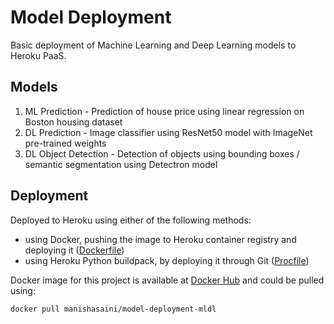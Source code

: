 # Model Deployment

Basic deployment of Machine Learning and Deep Learning models to Heroku PaaS.

## Models

1. ML Prediction - Prediction of house price using linear regression on Boston housing dataset
2. DL Prediction - Image classifier using ResNet50 model with ImageNet pre-trained weights
3. DL Object Detection - Detection of objects using bounding boxes / semantic segmentation using Detectron model

## Deployment

Deployed to Heroku using either of the following methods:
- using Docker, pushing the image to Heroku container registry and deploying it ([Dockerfile](./Dockerfile))
- using Heroku Python buildpack, by deploying it through Git ([Procfile](./Procfile))

Docker image for this project is available at [Docker Hub](https://hub.docker.com/r/manishasaini/model-deployment-mldl) and could be pulled using:
```bash
docker pull manishasaini/model-deployment-mldl
```
